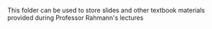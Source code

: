 This folder can be used to store slides and other textbook materials provided during Professor Rahmann's lectures

